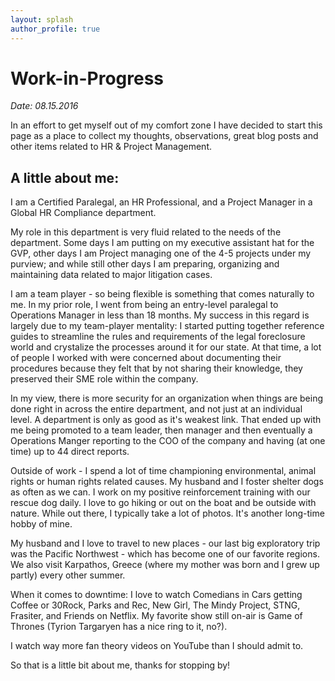 ```yaml
---
layout: splash
author_profile: true
---
```


# Work-in-Progress
*Date: 08.15.2016*

In an effort to get myself out of my comfort zone I have decided to start this page as a place to collect my thoughts, observations, great blog posts and other items related to HR & Project Management. 

## A little about me:

I am a Certified Paralegal, an HR Professional, and a Project Manager in a Global HR Compliance department. 

My role in this department is very fluid related to the needs of the department. Some days I am putting on my executive assistant hat for the GVP, other days I am Project managing one of the 4-5 projects under my purview; and while still other days I am preparing, organizing and maintaining data related to major litigation cases. 

I am a team player - so being flexible is something that comes naturally to me. In my prior role, I went from being an entry-level paralegal to Operations Manager in less than 18 months. My success in this regard is largely due to my team-player mentality: I started putting together reference guides to streamline the rules and requirements of the legal foreclosure world and crystalize the processes around it for our state. At that time, a lot of people I worked with were concerned about documenting their procedures because they felt that by not sharing their knowledge, they preserved their SME role within the company. 

In my view, there is more security for an organization when things are being done right in across the entire department, and not just at an individual level. A department is only as good as it's weakest link. That ended up with me being promoted to a team leader, then manager and then eventually a Operations Manger reporting to the COO of the company and having (at one time) up to 44 direct reports. 

Outside of work - I spend a lot of time championing environmental, animal rights or human rights related causes.  My husband and I foster shelter dogs as often as we can. I work on my positive reinforcement training with our rescue dog daily. I love to go hiking or out on the boat and be outside with nature. While out there, I typically take a lot of photos. It's another long-time hobby of mine. 

My husband and I love to travel to new places - our last big exploratory trip was the Pacific Northwest - which has become one of our favorite regions. We also visit Karpathos, Greece (where my mother was born and I grew up partly) every other summer.

When it comes to downtime: I love to watch Comedians in Cars getting Coffee or 30Rock, Parks and Rec, New Girl, The Mindy Project, STNG, Frasiter, and Friends on Netflix. My favorite show still on-air is Game of Thrones (Tyrion Targaryen has a nice ring to it, no?). 

I watch way more fan theory videos on YouTube than I should admit to.

So that is a little bit about me, thanks for stopping by!

